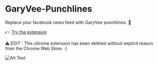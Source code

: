 # GaryVee-Punchlines
Replace your facebook news feed with GaryVee punchlines. 👊

👉 [Try the extension](https://chrome.google.com/webstore/detail/garyvee-punchlines/hfclipagpihpdedpfkcgonppecfocdhg)

⚠️ EDIT : This chrome extension has been deleted without explicit reason from the Chrome Web Store. :(

![Alt Text](https://i.imgur.com/vjFUGOX.gif)

